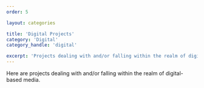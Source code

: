 ```yaml
---
order: 5

layout: categories

title: 'Digital Projects'
category: 'Digital'
category_handle: 'digital'

excerpt: 'Projects dealing with and/or falling within the realm of digital-based media.'
---
```


Here are projects dealing with and/or falling within the realm of digital-based media.